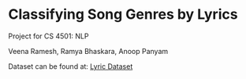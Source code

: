 # Classifying Song Genres by Lyrics
Project for CS 4501: NLP

Veena Ramesh, Ramya Bhaskara, Anoop Panyam


Dataset can be found at: [Lyric Dataset](https://drive.google.com/file/d/1JJKTmOX7NnWHzx4HqXcSq9OKslrVBVuT/view?usp=sharing) 
